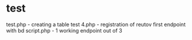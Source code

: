 # test
test.php - creating a table
test 4.php - registration of reutov
first endpoint with bd script.php - 1 working endpoint out of 3
